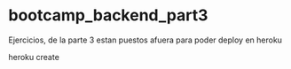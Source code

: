 # bootcamp_backend_part3

Ejercicios, de la parte 3 estan puestos afuera para poder deploy en heroku

heroku create
